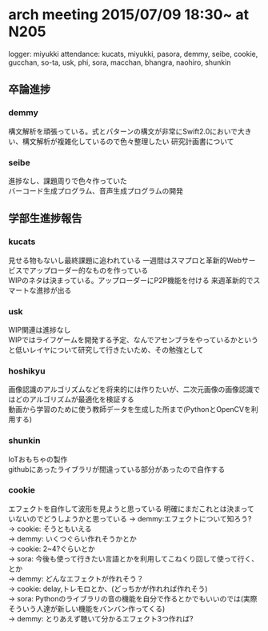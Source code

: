 # arch meeting 2015/07/09 18:30~ at N205  

logger: miyukki attendance: kucats, miyukki, pasora, demmy, seibe, cookie, gucchan, so-ta, usk, phi, sora, macchan, bhangra, naohiro, shunkin

## 卒論進捗
### demmy
構文解析を頑張っている。式とパターンの構文が非常にSwift2.0においで大きい、構文解析が複雑化しているので色々整理したい
研究計画書について

### seibe
進捗なし、課題周りで色々作っていた  
バーコード生成プログラム、音声生成プログラムの開発

## 学部生進捗報告

### kucats
見せる物もないし最終課題に追われている
一週間はスマプロと革新的Webサービスでアップローダー的なものを作っている  
WIPのネタは決まっている。アップローダーにP2P機能を付ける
来週革新的でスマートな進捗が出る  

### usk
WIP関連は進捗なし  
WIPではライフゲームを開発する予定、なんでアセンブラをやっているかというと低いレイヤについて研究して行きたいため、その勉強として

### hoshikyu
画像認識のアルゴリズムなどを将来的には作りたいが、二次元画像の画像認識ではどのアルゴリズムが最適化を検証する  
動画から学習のために使う教師データを生成した所まで(PythonとOpenCVを利用する)

### shunkin
IoTおもちゃの製作  
githubにあったライブラリが間違っている部分があったので自作する  

### cookie
エフェクトを自作して波形を見ようと思っている
明確にまだこれとは決まっていないのでどうしようかと思っている
-> demmy:エフェクトについて知ろう?  
-> cookie: そうともいえる  
-> demmy: いくつぐらい作れそうかとか  
-> cookie: 2~4?ぐらいとか  
-> sora: 今後も使って行きたい言語とかを利用してこねくり回して使って行く、とか  
-> demmy: どんなエフェクトが作れそう？  
-> cookie: delay,トレモロとか、(どっちかが作れれば作れそう)  
-> sora: Pythonのライブラリの音の機能を自分で作るとかでもいいのでは(実際そういう人達が新しい機能をバンバン作ってくる)  
-> demmy: とりあえず聴いて分かるエフェクト3つ作れば?


